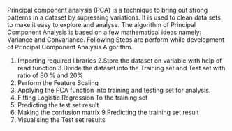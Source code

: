 
Principal component analysis (PCA) is a technique to bring out strong patterns in a dataset by supressing variations. It is used to clean data sets to make it easy to explore and analyse. The algorithm of Principal Component Analysis is based on a few mathematical ideas namely: Variance and Convariance.
Following Steps are perform while development of Principal Component Analysis Algorithm.
1. Importing required libraries
2.Store the dataset on variable with help of read function 
3.Divide  the dataset into the Training set and Test set with ratio of 80 % and 20%
4. Perform the Feature Scaling
5. Applying the PCA function into training and testing set for analysis.
6. Fitting Logistic Regression To the training set
7. Predicting the test set result
8. Making the confusion matrix
9.Predicting the training set result
10. Visualising the Test set results


